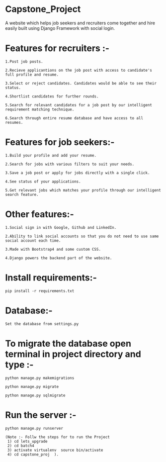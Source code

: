 # Capstone_Project #

A website which helps job seekers and recruiters come together and hire easily built using Django Framework with social login.

# Features for recruiters :-

    1.Post job posts.

    2.Recieve applicantions on the job post with access to candidate's full profile and resume.

    3.Select or reject candidates. Candidates would be able to see their status.

    4.Shortlist candidates for further rounds.

    5.Search for relevant candidates for a job post by our intelligent requirement matching technique.

    6.Search through entire resume database and have access to all resumes.
  
# Features for job seekers:-

    1.Build your profile and add your resume.

    2.Search for jobs with various filters to suit your needs.

    3.Save a job post or apply for jobs directly with a single click.

    4.See status of your applications.

    5.Get relevant jobs which matches your profile through our intelligent search feature.
  
# Other features:-

    1.Social sign in with Google, Github and LinkedIn.

    2.Ability to link social accounts so that you do not need to use same social account each time.

    3.Made with Bootstrap4 and some custom CSS.

    4.Django powers the backend part of the website.
    
# Install requirements:-

    pip install -r requirements.txt
    
# Database:-

    Set the database from settings.py
    
# To migrate the database open terminal in project directory and type :-

    python manage.py makemigrations
    
    python manage.py migrate
    
    python manage.py sqlmigrate
    
# Run the server :-

    python manage.py runserver
    
    (Note :- Follw the steps for to run the Project
     1) cd lets_upgrade
     2) cd batch4
     3) activate virtualenv  source bin/activate
     4) cd capstone_proj  ).
